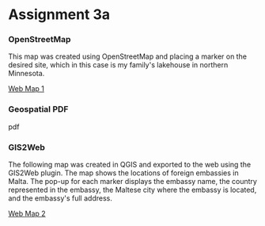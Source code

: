 # Assignment 3a

### OpenStreetMap

This map was created using OpenStreetMap and placing a marker on the desired site, which in this case is my family's lakehouse in northern Minnesota.

[Web Map 1](https://lily-ehler.github.io/LA558_Lily_Ehler/Assignments/Assignment1/assign3a.html)


### Geospatial PDF

pdf


### GIS2Web

The following map was created in QGIS and exported to the web using the GIS2Web plugin. The map shows the locations of foreign embassies in Malta. The pop-up for each marker displays the embassy name, the country represented in the embassy, the Maltese city where the embassy is located, and the embassy's full address.

[Web Map 2](https://lily-ehler.github.io/LA558_Lily_Ehler/Assignments/Assignment1/assign3a.html)
